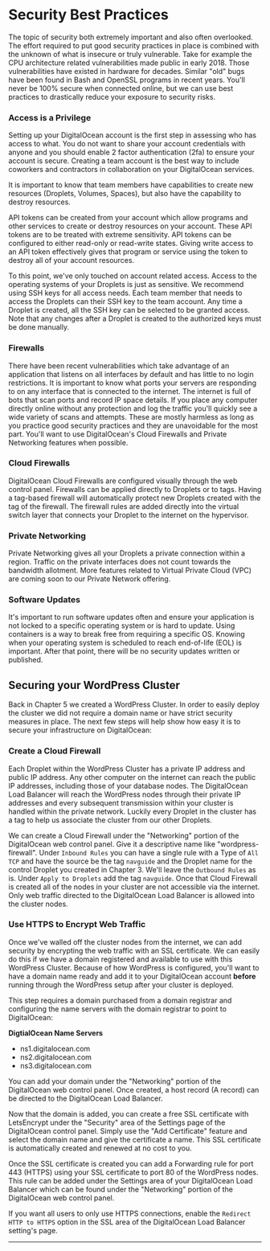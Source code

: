 # Security Best Practices
The topic of security both extremely important and also often overlooked. The effort required to put good security practices in place is combined with the unknown of what is insecure or truly vulnerable. Take for example the CPU architecture related vulnerabilities made public in early 2018. Those vulnerabilities have existed in hardware for decades. Similar "old" bugs have been found in Bash and OpenSSL programs in recent years. You'll never be 100% secure when connected online, but we can use best practices to drastically reduce your exposure to security risks.

### Access is a Privilege
Setting up your DigitalOcean account is the first step in assessing who has access to what. You do not want to share your account credentials with anyone and you should enable 2 factor authentication (2fa) to ensure your account is secure. Creating a team account is the best way to include coworkers and contractors in collaboration on your DigitalOcean services.

It is important to know that team members have capabilities to create new resources (Droplets, Volumes, Spaces), but also have the capability to destroy resources.

API tokens can be created from your account which allow programs and other services to create or destroy resources on your account. These API tokens are to be treated with extreme sensitivity. API tokens can be configured to either read-only or read-write states. Giving write access to an API token effectively gives that program or service using the token to destroy all of your account resources.

To this point, we've only touched on account related access. Access to the operating systems of your Droplets is just as sensitive. We recommend using SSH keys for all access needs. Each team member that needs to access the Droplets can their SSH key to the team account. Any time a Droplet is created, all the SSH key can be selected to be granted access. Note that any changes after a Droplet is created to the authorized keys must be done manually.

### Firewalls
There have been recent vulnerabilities which take advantage of an application that listens on all interfaces by default and has little to no login restrictions. It is important to know what ports your servers are responding to on any interface that is connected to the internet. The internet is full of bots that scan ports and record IP space details. If you place any computer directly online without any protection and log the traffic you'll quickly see a wide variety of scans and attempts. These are mostly harmless as long as you practice good security practices and they are unavoidable for the most part. You'll want to use DigitalOcean's Cloud Firewalls and Private Networking features when possible.

### Cloud Firewalls
DigitalOcean Cloud Firewalls are configured visually through the web control panel. Firewalls can be applied directly to Droplets or to tags. Having a tag-based firewall will automatically protect new Droplets created with the tag of the firewall. The firewall rules are added directly into the virtual switch layer that connects your Droplet to the internet on the hypervisor.

### Private Networking
Private Networking gives all your Droplets a private connection within a region. Traffic on the private interfaces does not count towards the bandwidth allotment. More features related to Virtual Private Cloud (VPC) are coming soon to our Private Network offering.

### Software Updates
It's important to run software updates often and ensure your application is not locked to a specific operating system or is hard to update. Using containers is a way to break free from requiring a specific OS. Knowing when your operating system is scheduled to reach end-of-life (EOL) is important. After that point, there will be no security updates written or published.

## Securing your WordPress Cluster
Back in Chapter 5 we created a WordPress Cluster. In order to easily deploy the cluster we did not require a domain name or have strict security measures in place. The next few steps will help show how easy it is to secure your infrastructure on DigitalOcean:

### Create a Cloud Firewall
Each Droplet within the WordPress Cluster has a private IP address and public IP address. Any other computer on the internet can reach the public IP addresses, including those of your database nodes. The DigitalOcean Load Balancer will reach the WordPress nodes through their private IP addresses and every subsequent transmission within your cluster is handled within the private network. Luckily every Droplet in the cluster has a tag to help us associate the cluster from our other Droplets.

We can create a Cloud Firewall under the "Networking" portion of the DigitalOcean web control panel. Give it a descriptive name like "wordpress-firewall". Under `Inbound Rules` you can have a single rule with a Type of `All TCP` and have the source be the tag `navguide` and the Droplet name for the control Droplet you created in Chapter 3. We'll leave the `Outbound Rules` as is. Under `Apply to Droplets` add the tag `navguide`. Once that Cloud Firewall is created all of the nodes in your cluster are not accessible via the internet. Only web traffic directed to the DigitalOcean Load Balancer is allowed into the cluster nodes.

<!--- TODO: Screenshots --->

### Use HTTPS to Encrypt Web Traffic
Once we've walled off the cluster nodes from the internet, we can add security by encrypting the web traffic with an SSL certificate. We can easily do this if we have a domain registered and available to use with this WordPress Cluster. Because of how WordPress is configured, you'll want to have a domain name ready and add it to your DigitalOcean account **before** running through the WordPress setup after your cluster is deployed.

This step requires a domain purchased from a domain registrar and configuring the name servers with the domain registrar to point to DigitalOcean:

**DigtialOcean Name Servers**
* ns1.digitalocean.com
* ns2.digitalocean.com
* ns3.digitalocean.com

You can add your domain under the "Networking" portion of the DigitalOcean web control panel. Once created, a host record (A record) can be directed to the DigitalOcean Load Balancer.

Now that the domain is added, you can create a free SSL certificate with LetsEncrypt under the "Security" area of the Settings page of the DigitalOcean control panel. Simply use the "Add Certificate" feature and select the domain name and give the certificate a name. This SSL certificate is automatically created and renewed at no cost to you.

Once the SSL certificate is created you can add a Forwarding rule for port 443 (HTTPS) using your SSL certificate to port 80 of the WordPress nodes. This rule can be added under the Settings area of your DigitalOcean Load Balancer which can be found under the "Networking" portion of the DigitalOcean web control panel.

If you want all users to only use HTTPS connections, enable the `Redirect HTTP to HTTPS` option in the SSL area of the DigitalOcean Load Balancer setting's page. <!--- TODO: test to see if this breaks CSS, etc --->

<!--- TODO: Screenshots --->

---

<!-- TODO: app security / SELINUX / permission stuff -->

<!-- TODO: auditing things -->
